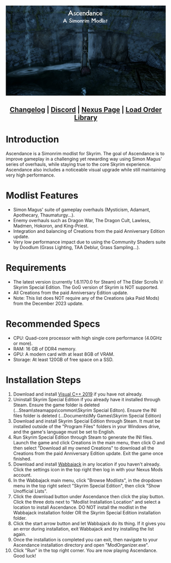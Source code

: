 ![Image](https://raw.githubusercontent.com/Ender108/Ascendance/main/AscendanceTitle.webp)

<div align="center">

## [Changelog](https://github.com/Ender108/Ascendance/blob/main/CHANGELOG.md) | [Discord](https://discord.gg/WF66mMu) | [Nexus Page](https://www.nexusmods.com/skyrimspecialedition/mods/89515) | [Load Order Library](https://loadorderlibrary.com/lists/morning-star)
  
  </div>

# Introduction
Ascendance is a Simonrim modlist for Skyrim. The goal of Ascendance is to improve gameplay in a challenging yet rewarding way using Simon Magus' series of overhauls, while staying true to the core Skyrim experience. Ascendance also includes a noticeable visual upgrade while still maintaining very high performance. 

# Modlist Features
- Simon Magus' suite of gameplay overhauls (Mysticism, Adamant, Apothecary, Thaumaturgy...).
- Enemy overhauls such as Dragon War, The Dragon Cult, Lawless, Madmen, Hokoron, and King-Priest.
- Integration and balancing of Creations from the paid Anniversary Edition update.
- Very low performance impact due to using the Community Shaders suite by Doodlum (Grass Lighting, TAA Deblur, Grass Sampling...).

# Requirements
- The latest version (currently 1.6.1170.0 for Steam) of The Elder Scrolls V: Skyrim Special Edition. The GoG version of Skyrim is NOT supported.
- All Creations from the paid Anniversary Edition update.
- Note: This list does NOT require any of the Creations (aka Paid Mods) from the December 2023 update.

# Recommended Specs
- CPU: Quad-core processor with high single core performance (4.0GHz or more).
- RAM: 16 GB of DDR4 memory.
- GPU: A modern card with at least 8GB of VRAM.
- Storage: At least 120GB of free space on a SSD.

# Installation Steps

1. Download and install [Visual C++ 2019](https://aka.ms/vs/16/release/vc_redist.x64.exe) if you have not already.
2. Uninstall Skyrim Special Edition if you already have it installed through Steam. Ensure the game folder is deleted (...Steam\steamapps\common\Skyrim Special Editon). Ensure the INI files folder is deleted (...Documents\My Games\Skyrim Special Edition)
3. Download and install Skyrim Special Edition through Steam. It must be installed outside of the "Program Files" folders in your Windows drive, and the game's language must be set to English.
4. Run Skyrim Special Edition through Steam to generate the INI files. Launch the game and click Creations in the main menu, then click O and then select "Download all my owned Creations" to download all the Creations from the paid Anniversary Edition update. Exit the game once finished.
5. Download and install [Wabbajack](https://www.wabbajack.org/) in any location if you haven't already. Click the settings icon in the top right then log in with your Nexus Mods account.
6. In the Wabbajack main menu, click "Browse Modlists", in the dropdown menu in the top right select "Skyrim Special Edition", then click "Show
Unofficial Lists".
7. Click the download button under Ascendance then click the play button. Click the three dots next to "Modlist Installation Location" and select a location to install Ascendance. DO NOT install the modlist in the Wabbajack installation folder OR the Skyrim Special Edition installation folder.
8. Click the start arrow button and let Wabbajack do its thing. If it gives you an error during installation, exit Wabbajack and try installing the list again.
9. Once the installation is completed you can exit, then navigate to your Ascendance installation directory and open "ModOrganizer.exe".
10. Click "Run" in the top right corner. You are now playing Ascendance. Good luck!
